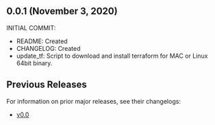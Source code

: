 ## 0.0.1 (November 3, 2020)

INITIAL COMMIT:

* README: Created
* CHANGELOG: Created
* update_tf: Script to download and install terraform for MAC or Linux 64bit binary.


## Previous Releases

For information on prior major releases, see their changelogs:

* [v0.0](https://github.com/hashicorp/terraform/blob/v0.0/CHANGELOG.md)
